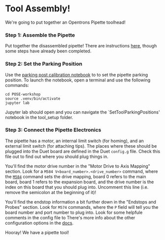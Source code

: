 # Tool Assembly!
We're going to put together an Opentrons Pipette toolhead! 

### Step 1: Assemble the Pipette
Put together the disassembled pipette! There are instructions [here](https://github.com/machineagency/science_jubilee/blob/main/tool_library/OT2_pipette/assembly_docs/OT2_Pipette_3D_Laser_cut_assembly_instructions.pdf), though some steps have already been completed.

### Step 2: Set the Parking Position
Use the [parking post calibration notebook](https://github.com/machineagency/POSE-workshop/blob/main/tool_setup/SetToolParkingPositions.ipynb) to
to set the pipette parking position. To launch the notebook, open a terminal and use the following commands:

```
cd POSE-workshop
source .venv/bin/activate
jupyter lab
```

Jupyter lab should open and you can navigate the `SetToolParkingPositions' notebook in the tool_setup folder.

### Step 3: Connect the Pipette Electronics
The pipette has a motor, an internal limit switch (for homing), and an external limit switch (for attaching tips).
The places where these should be plugged into the Duet board are defined in the Duet `config.g` file.
Check this file out to find out where you should plug things in.

You'll find the motor drive number in the "Motor Drive to Axis Mapping" section. Look for a `M584 V<board_number>.<drive_number>` command, where the [`M584`](https://docs.duet3d.com/User_manual/Reference/Gcodes#m584-set-drive-mapping)
command sets the drive mapping, board 0 refers to the main board, board 1 refers to the expansion board, and the drive number is the index
on this board that you should plug into. Uncomment this line (i.e. remove the semicolon at the beginning of it)!

You'll find the endstop information a bit further down in the "Endstops and Probes" section. Look for `M574` commands, where the `P` field will tell you the board number and port number to plug into. Look for some helpfule comments in the config file to 
There's more info about the other configuration options in the [docs](https://docs.duet3d.com/User_manual/Reference/Gcodes#m574-set-endstop-configuration).


Hooray! We have a pipette tool!
